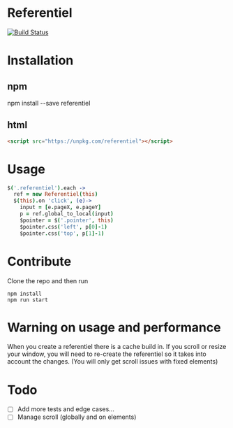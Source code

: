 # Referentiel

[![Build Status](https://travis-ci.org/ombr/referentiel.svg?branch=master)](https://travis-ci.org/ombr/referentiel)

# Installation

## npm

npm install --save referentiel

## html

```html
<script src="https://unpkg.com/referentiel"></script>
```

# Usage

```coffee
$('.referentiel').each ->
  ref = new Referentiel(this)
  $(this).on 'click', (e)->
    input = [e.pageX, e.pageY]
    p = ref.global_to_local(input)
    $pointer = $('.pointer', this)
    $pointer.css('left', p[0]-1)
    $pointer.css('top', p[1]-1)
```

# Contribute

Clone the repo and then run

```
npm install
npm run start
```

# Warning on usage and performance

When you create a referentiel there is a cache build in. If you scroll or resize
your window, you will need to re-create the referentiel so it takes into account
the changes. (You will only get scroll issues with fixed elements)

# Todo

- [ ] Add more tests and edge cases...
- [ ] Manage scroll (globally and on elements)
